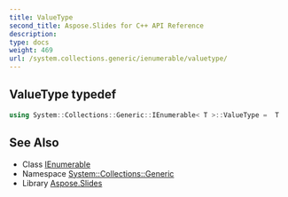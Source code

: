 ```yaml
---
title: ValueType
second_title: Aspose.Slides for C++ API Reference
description: 
type: docs
weight: 469
url: /system.collections.generic/ienumerable/valuetype/
---
```

## ValueType typedef




```cpp
using System::Collections::Generic::IEnumerable< T >::ValueType =  T
```

## See Also

* Class [IEnumerable](../)
* Namespace [System::Collections::Generic](../../)
* Library [Aspose.Slides](../../../)